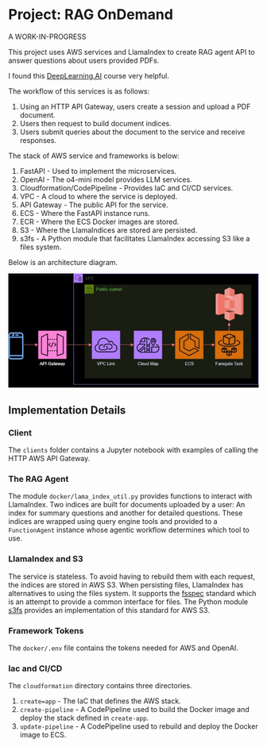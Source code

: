 # Project: RAG OnDemand

A WORK-IN-PROGRESS

This project uses AWS services and LlamaIndex to create RAG agent API to answer questions about users provided PDFs. 

I found this [DeepLearning.AI](https://learn.deeplearning.ai/courses/building-agentic-rag-with-llamaindex/lesson/nfa5y/building-a-multi-document-agent) course very helpful. 

The workflow of this services is as follows:

1. Using an HTTP API Gateway, users create a session and upload a PDF document.
1. Users then request to build document indices.
1. Users submit queries about the document to the service and receive responses. 

The stack of AWS service and frameworks is below:

1. FastAPI - Used to implement the microservices. 
1. OpenAI - The o4-mini model provides LLM services.
1. Cloudformation/CodePipeline - Provides IaC and CI/CD services. 
1. VPC - A cloud to where the service is deployed.
1. API Gateway - The public API for the service. 
1. ECS - Where the FastAPI instance runs.
1. ECR - Where the ECS Docker images are stored.
1. S3 - Where the LlamaIndices are stored are persisted.
1. s3fs - A Python module that facilitates LlamaIndex accessing S3 like a files system.

Below is an architecture diagram.

<p align="center">
  <img src="./assets/img/architecture.jpg" />
</p>

## Implementation Details

### Client

The `clients` folder contains a Jupyter notebook with examples of calling the HTTP AWS API Gateway.

### The RAG Agent

The module `docker/lama_index_util.py` provides functions to interact with LlamaIndex. Two indices are built for documents uploaded by a user: An index for summary questions and another for detailed questions. These indices are wrapped using query engine tools and provided to a `FunctionAgent` instance whose agentic workflow determines which tool to use.

### LlamaIndex and S3

The service is stateless. To avoid having to rebuild them with each request, the indices are stored in AWS S3. When persisting files, LlamaIndex has alternatives to using the files system. It supports the [fsspec](https://filesystem-spec.readthedocs.io/en/latest/intro.html) standard which is an attempt to provide a common interface for files. The Python module [s3fs](https://github.com/s3fs-fuse/s3fs-fuse) provides an implementation of this standard for AWS S3.

### Framework Tokens

The `docker/.env` file contains the tokens needed for AWS and OpenAI. 


### Iac and CI/CD

The `cloudformation` directory contains three directories.

1. `create=app` - The IaC that defines the AWS stack.
1. `create-pipeline` - A CodePipeline used to build the Docker image and deploy the stack defined in `create-app`.
1. `update-pipeline` - A CodePipeline used to rebuild and deploy the Docker image to ECS.





